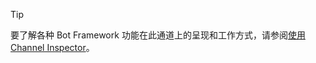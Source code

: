 > [!TIP]
> 要了解各种 Bot Framework 功能在此通道上的呈现和工作方式，请参阅[使用 Channel Inspector](~/bot-service-channel-inspector.md)。